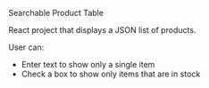 Searchable Product Table

React project that displays a JSON list of products.

User can:
- Enter text to show only a single item
- Check a box to show only items that are in stock
